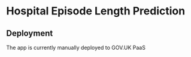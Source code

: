 # Hospital Episode Length Prediction

## Deployment
The app is currently manually deployed to GOV.UK PaaS

